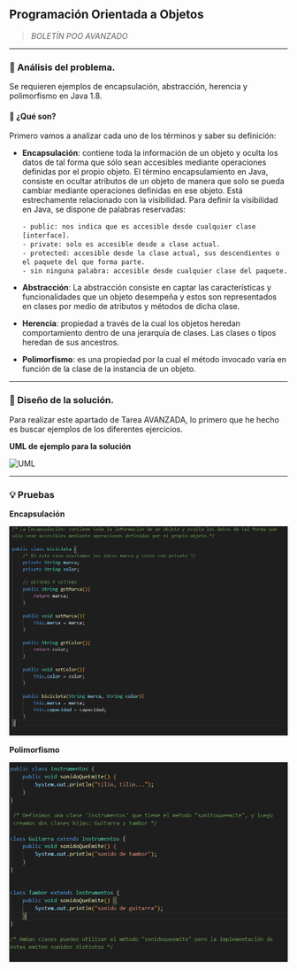 ## Programación Orientada a Objetos


> *BOLETÍN POO AVANZADO*



---




### 🔎 Análisis del problema.


Se requieren ejemplos de encapsulación, abstracción, herencia y polimorfismo en Java 1.8.


#### 🤔 ¿Qué son?


Primero vamos a analizar cada uno de los términos y saber su definición:

  - **Encapsulación**: contiene toda la información de un objeto y oculta los datos de tal forma que sólo sean accesibles mediante operaciones definidas por el propio      objeto.
  El término encapsulamiento en Java, consiste en ocultar atributos de un objeto de manera que solo se pueda cambiar mediante operaciones definidas en ese objeto. Está   estrechamente relacionado con la visibilidad. 
  Para definir la visibilidad en Java, se dispone de palabras reservadas:
  
  
        - public: nos indica que es accesible desde cualquier clase [interface].
        - private: solo es accesible desde a clase actual.
        - protected: accesible desde la clase actual, sus descendientes o el paquete del que forma parte.
        - sin ninguna palabra: accesible desde cualquier clase del paquete.
  
  - **Abstracción**: La abstracción consiste en captar las características y funcionalidades que un objeto desempeña y estos son representados en clases por medio de       atributos y métodos de dicha clase.

  - **Herencia**: propiedad a través de la cual los objetos heredan comportamiento dentro de una jerarquía de clases.
Las clases o tipos heredan de sus ancestros.

  - **Polimorfismo**: es una propiedad por la cual el método invocado varía en función de la clase de la instancia de un objeto.




---




### 📝 Diseño de la solución.

Para realizar este apartado de Tarea AVANZADA, lo primero que he hecho es buscar ejemplos de los diferentes ejercicios.







**UML de ejemplo para la solución**

![UML](docs/UML.PNG)




---




### 💡 Pruebas
**Encapsulación**

![Foto Encapsulamiento](images/Captura2.PNG)

**Polimorfismo**

![Foto Polimorfismo](images/Captura1.PNG)




